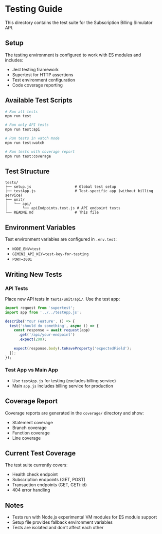 # Testing Guide

This directory contains the test suite for the Subscription Billing Simulator API.

## Setup

The testing environment is configured to work with ES modules and includes:
- Jest testing framework
- Supertest for HTTP assertions
- Test environment configuration
- Code coverage reporting

## Available Test Scripts

```bash
# Run all tests
npm run test

# Run only API tests
npm run test:api

# Run tests in watch mode
npm run test:watch

# Run tests with coverage report
npm run test:coverage
```

## Test Structure

```
tests/
├── setup.js                    # Global test setup
├── testApp.js                  # Test-specific app (without billing service)
├── unit/
│   └── api/
│       └── apiEndpoints.test.js # API endpoint tests
└── README.md                   # This file
```

## Environment Variables

Test environment variables are configured in `.env.test`:
- `NODE_ENV=test`
- `GEMINI_API_KEY=test-key-for-testing`
- `PORT=3001`

## Writing New Tests

### API Tests
Place new API tests in `tests/unit/api/`. Use the test app:

```javascript
import request from 'supertest';
import app from '../../testApp.js';

describe('Your Feature', () => {
  test('should do something', async () => {
    const response = await request(app)
      .get('/api/your-endpoint')
      .expect(200);
    
    expect(response.body).toHaveProperty('expectedField');
  });
});
```

### Test App vs Main App
- Use `testApp.js` for testing (excludes billing service)
- Main `app.js` includes billing service for production

## Coverage Report

Coverage reports are generated in the `coverage/` directory and show:
- Statement coverage
- Branch coverage
- Function coverage
- Line coverage

## Current Test Coverage

The test suite currently covers:
- Health check endpoint
- Subscription endpoints (GET, POST)
- Transaction endpoints (GET, GET/:id)
- 404 error handling

## Notes

- Tests run with Node.js experimental VM modules for ES module support
- Setup file provides fallback environment variables
- Tests are isolated and don't affect each other
